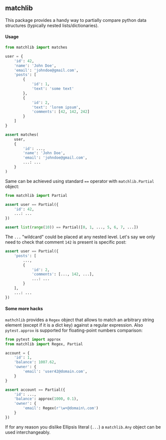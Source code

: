 ## matchlib
This package provides a handy way to partially compare python data structures 
(typically nested lists/dictionaries).

#### Usage
```python
from matchlib import matches

user = {
    'id': 42,
    'name': 'John Doe',
    'email': 'johndoe@gmail.com',
    'posts': [
        {
            'id': 1,
            'text': 'some text'
        },
        {
            'id': 2,
            'text': 'lorem ipsum',
            'comments': [42, 142, 242]
        }
    ]
}

assert matches(
    user,
    {
        'id': ...,
        'name': 'John Doe',
        'email': 'johndoe@gmail.com',
        ...: ...
    }
)
```
Same can be achieved using standard `==` operator with `matchlib.Partial` object:
```python
from matchlib import Partial

assert user == Partial({
    'id': 42,
    ...: ...
})

assert list(range(10)) == Partial([0, 1, ..., 5, 6, 7, ...])
```
The `...` "wildcard" could be placed at any nested level. 
Let's say we only need to check that comment `142` is present is specific post: 
```python 
assert user == Partial({
    'posts': [
        ...,
        {
            'id': 2,
            'comments': [..., 142, ...],
            ...: ...
        }
    ],
    ...: ...
})
``` 
#### Some more hacks
`mathchlib` provides a `Regex` object that allows to match an arbitrary string element 
(except if it is a dict key) against a regular expression.
Also `pytest.approx` is supported for floating-point numbers comparison:
```python
from pytest import approx
from matchlib import Regex, Partial

account = {
    'id': 1,
    'balance': 1007.62,
    'owner': {
        'email': 'user42@domain.com',
    }
}

assert account == Partial({
    'id': ...,
    'balance': approx(1000, 0.1),
    'owner': {
        'email': Regex(r'\w+@domain\.com')
    }
})
```
If for any reason you dislike Ellipsis literal (`...`) 
a `matchlib.Any` object can be used interchangeably.
